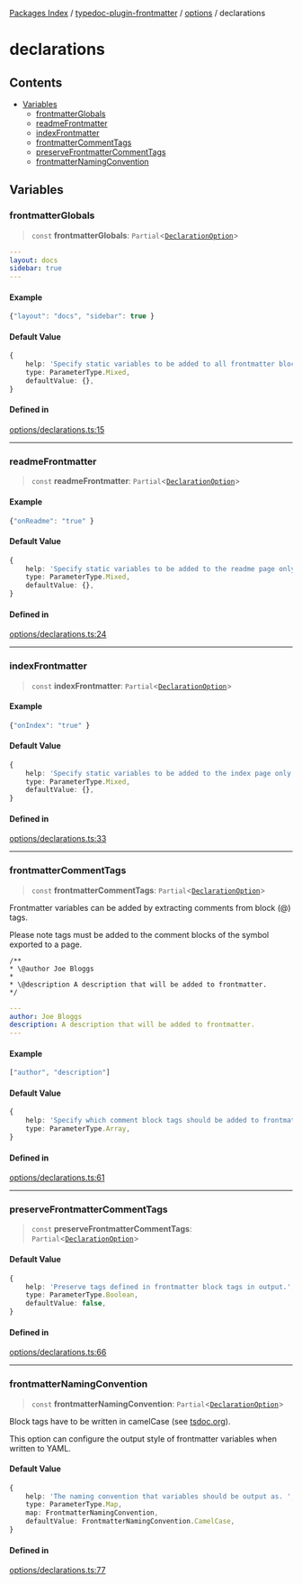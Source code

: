 [Packages Index](../../../../README.md) / [typedoc-plugin-frontmatter](../../../README.md) / [options](../../README.md) / declarations

# declarations

## Contents

* [Variables](#variables)
  * [frontmatterGlobals](#frontmatterglobals)
  * [readmeFrontmatter](#readmefrontmatter)
  * [indexFrontmatter](#indexfrontmatter)
  * [frontmatterCommentTags](#frontmattercommenttags)
  * [preserveFrontmatterCommentTags](#preservefrontmattercommenttags)
  * [frontmatterNamingConvention](#frontmatternamingconvention)

## Variables

### frontmatterGlobals

> `const` **frontmatterGlobals**: `Partial`\<[`DeclarationOption`](https://typedoc.org/api/types/Configuration.DeclarationOption.html)>

```yaml filename="YAML"
---
layout: docs
sidebar: true
---
```

#### Example

```ts
{"layout": "docs", "sidebar": true }
```

#### Default Value

```ts
{
    help: 'Specify static variables to be added to all frontmatter blocks.',
    type: ParameterType.Mixed,
    defaultValue: {},
}
```

#### Defined in

[options/declarations.ts:15](https://github.com/typedoc2md/typedoc-plugin-markdown/blob/6040ac7ed52761100f65c71074bb38fe47f3aa71/packages/typedoc-plugin-frontmatter/src/options/declarations.ts#L15)

***

### readmeFrontmatter

> `const` **readmeFrontmatter**: `Partial`\<[`DeclarationOption`](https://typedoc.org/api/types/Configuration.DeclarationOption.html)>

#### Example

```ts
{"onReadme": "true" }
```

#### Default Value

```ts
{
    help: 'Specify static variables to be added to the readme page only.',
    type: ParameterType.Mixed,
    defaultValue: {},
}
```

#### Defined in

[options/declarations.ts:24](https://github.com/typedoc2md/typedoc-plugin-markdown/blob/6040ac7ed52761100f65c71074bb38fe47f3aa71/packages/typedoc-plugin-frontmatter/src/options/declarations.ts#L24)

***

### indexFrontmatter

> `const` **indexFrontmatter**: `Partial`\<[`DeclarationOption`](https://typedoc.org/api/types/Configuration.DeclarationOption.html)>

#### Example

```ts
{"onIndex": "true" }
```

#### Default Value

```ts
{
    help: 'Specify static variables to be added to the index page only.',
    type: ParameterType.Mixed,
    defaultValue: {},
}
```

#### Defined in

[options/declarations.ts:33](https://github.com/typedoc2md/typedoc-plugin-markdown/blob/6040ac7ed52761100f65c71074bb38fe47f3aa71/packages/typedoc-plugin-frontmatter/src/options/declarations.ts#L33)

***

### frontmatterCommentTags

> `const` **frontmatterCommentTags**: `Partial`\<[`DeclarationOption`](https://typedoc.org/api/types/Configuration.DeclarationOption.html)>

Frontmatter variables can be added by extracting comments from block (@) tags.

Please note tags must be added to the comment blocks of the symbol exported to a page.

```ansi filename="Block Tags (someModule.ts)"
/**
* \@author Joe Bloggs
*
* \@description A description that will be added to frontmatter.
*/
```

```yaml filename="YAML (someModule.md)"
---
author: Joe Bloggs
description: A description that will be added to frontmatter.
---
```

#### Example

```ts
["author", "description"]
```

#### Default Value

```ts
{
    help: 'Specify which comment block tags should be added to frontmatter.',
    type: ParameterType.Array,
}
```

#### Defined in

[options/declarations.ts:61](https://github.com/typedoc2md/typedoc-plugin-markdown/blob/6040ac7ed52761100f65c71074bb38fe47f3aa71/packages/typedoc-plugin-frontmatter/src/options/declarations.ts#L61)

***

### preserveFrontmatterCommentTags

> `const` **preserveFrontmatterCommentTags**: `Partial`\<[`DeclarationOption`](https://typedoc.org/api/types/Configuration.DeclarationOption.html)>

#### Default Value

```ts
{
    help: 'Preserve tags defined in frontmatter block tags in output.',
    type: ParameterType.Boolean,
    defaultValue: false,
}
```

#### Defined in

[options/declarations.ts:66](https://github.com/typedoc2md/typedoc-plugin-markdown/blob/6040ac7ed52761100f65c71074bb38fe47f3aa71/packages/typedoc-plugin-frontmatter/src/options/declarations.ts#L66)

***

### frontmatterNamingConvention

> `const` **frontmatterNamingConvention**: `Partial`\<[`DeclarationOption`](https://typedoc.org/api/types/Configuration.DeclarationOption.html)>

Block tags have to be written in camelCase (see [tsdoc.org](https://tsdoc.org/pages/spec/tag_kinds)).

This option can configure the output style of frontmatter variables when written to YAML.

#### Default Value

```ts
{
    help: 'The naming convention that variables should be output as. ',
    type: ParameterType.Map,
    map: FrontmatterNamingConvention,
    defaultValue: FrontmatterNamingConvention.CamelCase,
}
```

#### Defined in

[options/declarations.ts:77](https://github.com/typedoc2md/typedoc-plugin-markdown/blob/6040ac7ed52761100f65c71074bb38fe47f3aa71/packages/typedoc-plugin-frontmatter/src/options/declarations.ts#L77)
